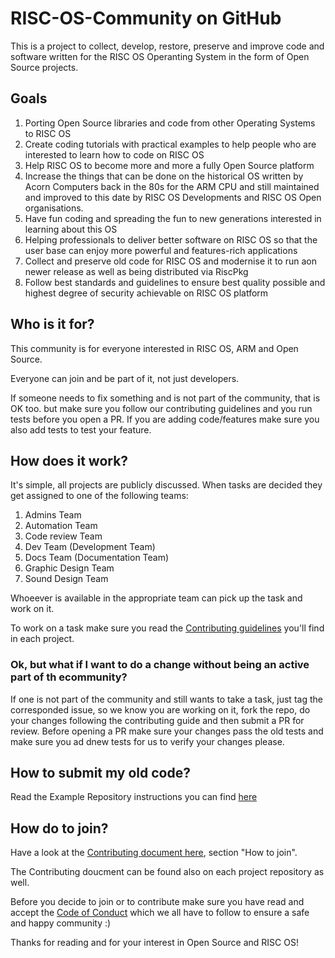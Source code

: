 # RISC-OS-Community on GitHub
This is a project to collect, develop, restore, preserve and improve code and software written for the RISC OS Operanting System in the form of Open Source projects.

## Goals
1) Porting Open Source libraries and code from other Operating Systems to RISC OS
2) Create coding tutorials with practical examples to help people who are interested to learn how to code on RISC OS
3) Help RISC OS to become more and more a fully Open Source platform
4) Increase the things that can be done on the historical OS written by Acorn Computers back in the 80s for the ARM CPU and still maintained and improved to this date by RISC OS Developments and RISC OS Open organisations.
5) Have fun coding and spreading the fun to new generations interested in learning about this OS
6) Helping professionals to deliver better software on RISC OS so that the user base can enjoy more powerful and features-rich applications
7) Collect and preserve old code for RISC OS and modernise it to run aon newer release as well as being distributed via RiscPkg
8) Follow best standards and guidelines to ensure best quality possible and highest degree of security achievable on RISC OS platform

## Who is it for?
This community is for everyone interested in RISC OS, ARM and Open Source.

Everyone can join and be part of it, not just developers.

If someone needs to fix something and is not part of the community, that is OK too. but make sure you follow our contributing guidelines and you run tests before you open a PR. If you are adding code/features make sure you also add tests to test your feature.

## How does it work?
It's simple, all projects are publicly discussed. When tasks are decided they get assigned to one of the following teams:

1) Admins Team
2) Automation Team
3) Code review Team
4) Dev Team (Development Team)
5) Docs Team (Documentation Team)
6) Graphic Design Team
7) Sound Design Team

Whoeever is available in the appropriate team can pick up the task and work on it.

To work on a task make sure you read the [Contributing guidelines](./CONTRIBUTING.md) you'll find in each project.

### Ok, but what if I want to do a change without being an active part of th ecommunity?
If one is not part of the community and still wants to take a task, just tag the corresponded issue, so we know you are working on it, fork the repo, do your changes following the contributing guide and then submit a PR for review. Before opening a PR make sure your changes pass the old tests and make sure you ad dnew tests for us to verify your changes please.

## How to submit my old code?
Read the Example Repository instructions you can find [here](https://github.com/RISC-OS-Community/ExampleRepository)

## How do to join?
Have a look at the [Contributing document here](./CONTRIBUTING.md), section "How to join".

The Contributing doucment can be found also on each project repository as well. 

Before you decide to join or to contribute make sure you have read and accept the [Code of Conduct](./CODE_OF_CONDUCT.md) which we all have to follow to ensure a safe and happy community :)

Thanks for reading and for your interest in Open Source and RISC OS!
